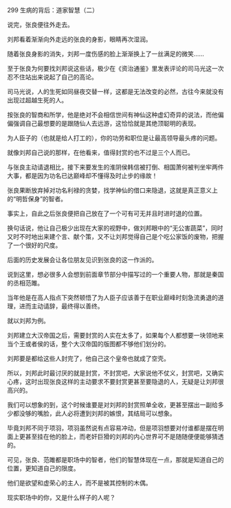 299 生病的背后：道家智慧（二）



说完，张良便往外走去。

刘邦看着渐渐向外走远的张良的身影，眼睛再次湿润。

随着张良身影的消失，刘邦一度伤感的脸上渐渐换上了一丝满足的微笑……



至于张良为何要找刘邦说这些话，极少在《资治通鉴》里发表评论的司马光这一次忍不住站出来说起了自己的高论。

司马光说，人的生死如同昼夜交替一样，这都是无法改变的必然，古往今来就没有出现过超越生死的人。

按张良的智商和所学，他是绝对不会相信世间有神仙这种虚幻奇异的说法，而他偏偏强调自己最想要的是跟随仙人去远游，这恰恰就是其绝顶聪明的表现。

为人臣子的（也就是给人打工的），你的功劳和职位是让最高领导最头疼的问题。

就像刘邦自己说的那样，在他看来，值得封赏的也不过是三个人而已。

与张良主动请退相比，接下来要发生的淮阴侯韩信被打倒、相国萧何被判坐牢两件大事，都是因为功名已达巅峰却不懂得及时止步的缘故！

张良果断放弃掉对功名利禄的贪婪，找学神仙的借口来隐退，这就是真正意义上的“明哲保身”的智者。

事实上，自此之后张良便把自己放在了一个可有可无并且时进时退的位置。

换句话说，他让自己极少出现在大家的视野中，做刘邦眼中的“无公害蔬菜”，同时又时不时地出来建个言、献个策，又不让刘邦觉得自己是个吃公家饭的废物，把握了一个很好的尺度。

后面的历史发展会让各位朋友见识到张良的这一作派的。



说到这里，想必很多人会想到前面章节部分中描写过的一个重要人物，那就是秦国的丞相范雎。

当年他是在高人指点下突然顿悟了为人臣子应该善于在职业巅峰时刻急流勇退的道理，进而主动请辞，最终得以善终。

就以刘邦为例。

刘邦建立大汉帝国之后，需要封赏的人实在太多了，如果每个人都想要一块领地来当个王或者侯的话，整个大汉帝国的版图都不够他们划分的。

刘邦要是都给这些人封完了，他自己这个皇帝也就成了空壳。

所以，刘邦此时最讨厌的就是封赏，不封赏吧，大家说他不仗义，封赏吧，又确实心疼，这时出现张良这样的主动要求不要封赏更甚至要隐退的人，无疑是让刘邦很高兴的。



我们可以想象的到，这个时候谁要是对刘邦的封赏照单全收，更甚至摆出一副给多少都没够的嘴脸，此人必将遭到刘邦的嫉恨，其结局可以想象。

毕竟刘邦不同于项羽，项羽虽然说有点容易冲动，但是项羽想要对付谁都是摆在明面上更甚至挂在他的脸上，而老奸巨猾的刘邦的内心世界可不是随随便便能够猜透的。

可见，张良、范雎都是职场中的智者，他们的智慧体现在一点，那就是知道自己的位置，更知道自己的限度。

他们是欲望和虚荣心的主人，而不是被其控制的木偶。

现实职场中的你，又是什么样子的人呢？

